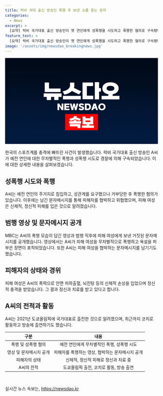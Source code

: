 ```yaml
---
title: 럭비 국대 출신 방송인 폭행 후 보낸 소름 돋는 문자
categories:
  - News
excerpt: >
  [요약] 럭비 국가대표 출신 방송인이 옛 연인에게 성폭행을 시도하고 폭행한 혐의로 구속됐다. 폭행 당시 화장실로 피한 피해 여성을 따라가 무차별적인 폭행을 이어갔으며, 거짓된 문자메시지를 보내 흔적을 지우려 했다. 피해 여성은 심각한 부상을 입고 정신과 치료를 받고 있으며, A씨는 도쿄올림픽에 국가대표로 출전한 뒤 방송에도 출연한 것으로 전해졌다. MBC는 A씨의 폭행 모습이 담긴 영상과 문자메시지를 공개했다.
feature_text: >
  [요약] 럭비 국가대표 출신 방송인이 옛 연인에게 성폭행을 시도하고 폭행한 혐의로 구속됐다. 폭행 당시 화장실로 피한 피해 여성을 따라가 무차별적인 폭행을 이어갔으며, 거짓된 문자메시지를 보내 흔적을 지우려 했다. 피해 여성은 심각한 부상을 입고 정신과 치료를 받고 있으며, A씨는 도쿄올림픽에 국가대표로 출전한 뒤 방송에도 출연한 것으로 전해졌다. MBC는 A씨의 폭행 모습이 담긴 영상과 문자메시지를 공개했다.
image: '/assets/img/newsdao_breakingnews.jpg'
---
```


<p><img src="/assets/img/newsdao_breakingnews.jpg" alt="flaretime 속보" /></p>

<p data-ke-size="size16">한국의 스포츠계를 충격에 빠뜨린 사건이 발생했습니다. 럭비 국가대표 출신 방송인 A씨가 예전 연인에 대한 무차별적인 폭행과 성폭행 시도로 경찰에 의해 구속되었습니다. 이에 대한 상세한 내용을 살펴보겠습니다.</p>

<h2 data-ke-size="size26">성폭행 시도와 폭행</h2>

<p data-ke-size="size16">A씨는 예전 연인의 주거지로 침입하고, 성관계를 요구했으나 거부당한 후 폭행한 혐의가 있습니다. 이후에는 남긴 문자메시지를 통해 피해자를 협박하고 위협했으며, 피해 여성은 신체적, 정신적 피해를 입은 것으로 알려졌습니다.</p>

<h2 data-ke-size="size26">범행 영상 및 문자메시지 공개</h2>

<p data-ke-size="size16">MBC는 A씨의 폭행 모습이 담긴 영상과 범행 직후에 피해 여성에게 보낸 거짓된 문자메시지를 공개했습니다. 영상에서는 A씨가 피해 여성을 무차별적으로 폭행하고 욕설을 퍼부은 장면이 포착되었습니다. 또한 A씨는 피해 여성을 협박하는 문자메시지를 남기기도 했습니다.</p>

<h2 data-ke-size="size26">피해자의 상태와 경위</h2>

<p data-ke-size="size16">피해 여성은 A씨의 폭력으로 안면 피하출혈, 뇌진탕 등의 신체적 손상을 입었으며 정신적 충격을 받았습니다. 그 결과 정신과 치료를 받고 있다고 합니다.</p>

<h2 data-ke-size="size26">A씨의 전적과 활동</h2>

<p data-ke-size="size16">A씨는 2021년 도쿄올림픽에 국가대표로 출전한 것으로 알려졌으며, 최근까지 코치로 활동하고 방송에 출연하기도 했습니다.</p>

<table>
<thead>
    <tr>
        <th style="text-align: center;">구분</th>
        <th style="text-align: center;">내용</th>
    </tr>
</thead>
<tbody>
    <tr>
        <td style="text-align: center;">폭행 및 성폭행 혐의</td>
        <td style="text-align: center;">예전 연인에게 무차별적인 폭행, 성폭행 시도</td>
    </tr>
    <tr>
        <td style="text-align: center;">영상 및 문자메시지 공개</td>
        <td style="text-align: center;">피해자를 폭행하는 영상, 협박하는 문자메시지 공개</td>
    </tr>
    <tr>
        <td style="text-align: center;">피해자의 상태</td>
        <td style="text-align: center;">신체적, 정신적 피해로 정신과 치료 중</td>
    </tr>
    <tr>
        <td style="text-align: center;">A씨의 전적</td>
        <td style="text-align: center;">도쿄올림픽 출전, 코치로 활동, 방송 출연</td>
    </tr>
</tbody>
</table>

<p data-ke-size="size16">&nbsp;</p>
실시간 뉴스 속보는, <a href="https://newsdao.kr" rel="dofollow">https://newsdao.kr</a>


